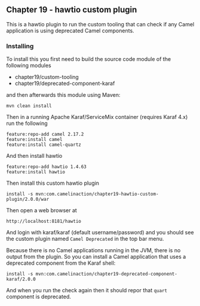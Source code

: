 Chapter 19 - hawtio custom plugin
---------------------------------

This is a hawtio plugin to run the custom tooling that can check if any Camel application
is using deprecated Camel components.

### Installing

To install this you first need to build the source code module of the following modules

 - chapter19/custom-tooling
 - chapter19/deprecated-component-karaf

and then afterwards this module using Maven:

    mvn clean install

Then in a running Apache Karaf/ServiceMix container (requires Karaf 4.x) run the following

    feature:repo-add camel 2.17.2
    feature:install camel
    feature:install camel-quartz

And then install hawtio

    feature:repo-add hawtio 1.4.63
    feature:install hawtio

Then install this custom hawtio plugin

    install -s mvn:com.camelinaction/chapter19-hawtio-custom-plugin/2.0.0/war

Then open a web browser at

    http://localhost:8181/hawtio

And login with karaf/karaf (default username/password) and you should see the custom plugin
named `Camel Deprecated` in the top bar menu.

Because there is no Camel applications running in the JVM, there is no output from the plugin.
So you can install a Camel application that uses a deprecated component from the Karaf shell:

    install -s mvn:com.camelinaction/chapter19-deprecated-component-karaf/2.0.0

And when you run the check again then it should repor that `quart` component is deprecated.
